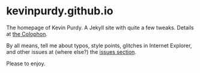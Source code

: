 kevinpurdy.github.io
====================

The homepage of Kevin Purdy. A Jekyll site with quite a few tweaks. Details at [the Colophon](http://thepurdman.com/colophon-for-a-new-site/).

By all means, tell me about typos, style points, glitches in Internet Explorer, and other issues at (where else?) the [issues section](https://github.com/kevinpurdy/kevinpurdy.github.io/issues).

Please to enjoy.
